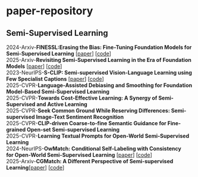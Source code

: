 # paper-repository
## Semi-Supervised Learning
2024-Arxiv-__FINESSL:Erasing the Bias: Fine-Tuning Foundation Models for Semi-Supervised Learning__ [[paper](https://arxiv.org/pdf/2405.11756)] [[code](https://github.com/Gank0078/FineSSL)]  
2025-Arxiv-__Revisiting Semi-Supervised Learning in the Era of Foundation Models__ [[paper](https://arxiv.org/pdf/2503.09707)] [[code](https://github.com/OSU-MLB/SSL-Foundation-Models)]  
2023-NeurIPS-__S-CLIP: Semi-supervised Vision-Language Learning using Few Specialist Captions__ [[paper](https://proceedings.neurips.cc/paper_files/paper/2023/file/c06f788963f0ce069f5b2dbf83fe7822-Paper-Conference.pdf)] [[code](https://proceedings.neurips.cc/paper_files/paper/2023/file/c06f788963f0ce069f5b2dbf83fe7822-Paper-Conference.pdf)]  
2025-CVPR-__Language-Assisted Debiasing and Smoothing for Foundation Model-Based Semi-Supervised Learning__  
2025-CVPR-__Towards Cost-Effective Learning: A Synergy of Semi-Supervised and Active Learning__  
2025-CVPR-__Seek Common Ground While Reserving Differences: Semi-supervised Image-Text Sentiment Recognition__  
2025-CVPR-__CLIP-driven Coarse-to-fine Semantic Guidance for Fine-grained Open-set Semi-supervised Learning__  
2025-CVPR-__Learning Textual Prompts for Open-World Semi-Supervised Learning__  
2024-NeurIPS-__OwMatch: Conditional Self-Labeling with Consistency for Open-World Semi-Supervised Learning__ [[paper](https://proceedings.neurips.cc/paper_files/paper/2024/file/b4fd162d3e2d015233486a2e313828a7-Paper-Conference.pdf)] [[code](https://github.com/niusj03/OwMatch)]  
2025-Arxiv-__CGMatch: A Different Perspective of Semi-supervised Learning__[[paper](https://arxiv.org/pdf/2503.02231?)] [[code](https://github.com/BoCheng-96/CGMatch)]  
